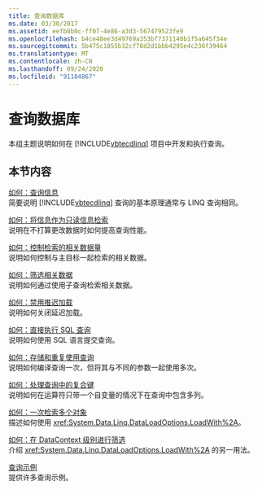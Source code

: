 ```yaml
---
title: 查询数据库
ms.date: 03/30/2017
ms.assetid: eefb8b0c-ff07-4e86-a3d3-567479523fe9
ms.openlocfilehash: b4ce48ee3d49769a353bf7371140b1f5a645f34e
ms.sourcegitcommit: 5b475c1855b32cf78d2d1bbb4295e4c236f39464
ms.translationtype: MT
ms.contentlocale: zh-CN
ms.lasthandoff: 09/24/2020
ms.locfileid: "91184867"
---
```

# <a name="querying-the-database"></a>查询数据库

本组主题说明如何在 [!INCLUDE[vbtecdlinq](../../../../../../includes/vbtecdlinq-md.md)] 项目中开发和执行查询。  
  
## <a name="in-this-section"></a>本节内容  

 [如何：查询信息](how-to-query-for-information.md)  
 简要说明 [!INCLUDE[vbtecdlinq](../../../../../../includes/vbtecdlinq-md.md)] 查询的基本原理通常与 LINQ 查询相同。  
  
 [如何：将信息作为只读信息检索](how-to-retrieve-information-as-read-only.md)  
 说明在不打算更改数据时如何提高查询性能。  
  
 [如何：控制检索的相关数据量](how-to-control-how-much-related-data-is-retrieved.md)  
 说明如何控制与主目标一起检索的相关数据。  
  
 [如何：筛选相关数据](how-to-filter-related-data.md)  
 说明如何通过使用子查询检索相关数据。  
  
 [如何：禁用推迟加载](how-to-turn-off-deferred-loading.md)  
 说明如何关闭延迟加载。  
  
 [如何：直接执行 SQL 查询](how-to-directly-execute-sql-queries.md)  
 说明如何使用 SQL 语言提交查询。  
  
 [如何：存储和重复使用查询](how-to-store-and-reuse-queries.md)  
 说明如何编译查询一次，但将其与不同的参数一起使用多次。  
  
 [如何：处理查询中的复合键](how-to-handle-composite-keys-in-queries.md)  
 说明如何在运算符只带一个自变量的情况下在查询中包含多列。  
  
 [如何：一次检索多个对象](how-to-retrieve-many-objects-at-once.md)  
 描述如何使用 <xref:System.Data.Linq.DataLoadOptions.LoadWith%2A>。  
  
 [如何：在 DataContext 级别进行筛选](how-to-filter-at-the-datacontext-level.md)  
 介绍 <xref:System.Data.Linq.DataLoadOptions.LoadWith%2A> 的另一用法。  
  
 [查询示例](query-examples.md)  
 提供许多查询示例。
